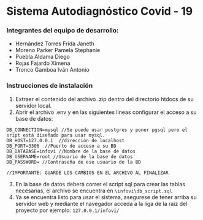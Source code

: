 # Sistema Autodiagnóstico Covid - 19
### Integrantes del equipo de desarrollo:

 - Hernández Torres Frida Janeth
 - Moreno Parker Pamela Stephanie
 - Puebla Aldama Diego
 - Rojas Fajardo Ximena
 - Tronco Gamboa Iván Antonio

### Instrucciones de instalación

 1. Extraer el contenido del archivo .zip dentro del directorio htdocs de su servidor local.
 2. Abrir el archivo .env y en las siguientes lineas configurar el acceso a su base de datos:

```
DB_CONNECTION=mysql //Se puede usar postgres y poner pgsql pero el sript está diseñado para usar mysql.
DB_HOST=127.0.0.1  //dirección de localhost
DB_PORT=3306  //Puerto de acceso a su BD 
DB_DATABASE=infovi //Nombre de la base de datos
DB_USERNAME=root //Usuario de la base de datos
DB_PASSWORD= //Contraseña de ese usuario de la BD

//IMPORTANTE: GUARDE LOS CAMBIOS EN EL ARCHIVO AL FINALIZAR
```

 3. En la base de datos deberá correr el script sql para crear las tablas necesarias, el archivo se encuentra en `\infovi\db_script.sql`
 4. Ya se encuentra listo para usar el sistema, asegurese de tener arriba su servidor web y mediante el navegador acceda a la liga de la raiz del proyecto por ejemplo: `127.0.0.1/infovi/`
